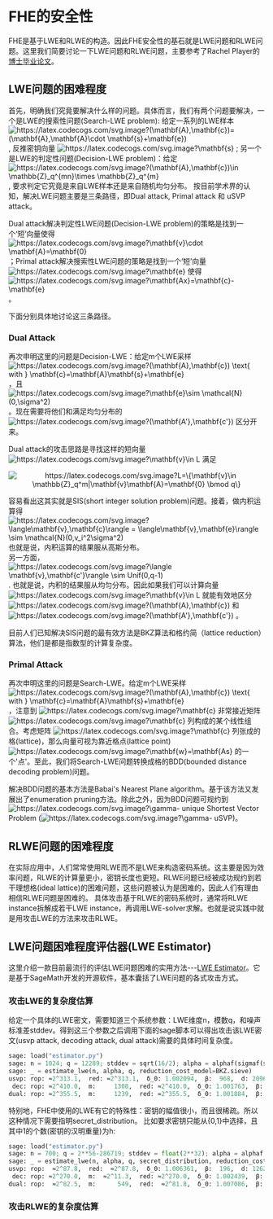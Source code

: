 # FHE的安全性
FHE是基于LWE和RLWE的构造。因此FHE安全性的基石就是LWE问题和RLWE问题。这里我们简要讨论一下LWE问题和RLWE问题，主要参考了Rachel Player的[博士毕业论文](https://pure.royalholloway.ac.uk/portal/files/29983580/2018playerrphd.pdf)。


## LWE问题的困难程度
首先，明确我们究竟要解决什么样的问题。具体而言，我们有两个问题要解决，一个是LWE的搜索性问题(Search-LWE problem): 给定一系列的LWE样本<img src="https://latex.codecogs.com/svg.image?(\mathbf{A},\mathbf{c})=(\mathbf{A},\mathbf{A}\cdot&space;\mathbf{s}&plus;\mathbf{e})" title="https://latex.codecogs.com/svg.image?(\mathbf{A},\mathbf{c})=(\mathbf{A},\mathbf{A}\cdot \mathbf{s}+\mathbf{e})" />, 反推密钥向量 <img src="https://latex.codecogs.com/svg.image?\mathbf{s}" title="https://latex.codecogs.com/svg.image?\mathbf{s}" /> ; 另一个是LWE的判定性问题(Decision-LWE problem)：给定 <img src="https://latex.codecogs.com/svg.image?(\mathbf{A},\mathbf{c})\in&space;\mathbb{Z}_q^{mn}\times&space;\mathbb{Z}_q^{m}" title="https://latex.codecogs.com/svg.image?(\mathbf{A},\mathbf{c})\in \mathbb{Z}_q^{mn}\times \mathbb{Z}_q^{m}" />, 要求判定它究竟是来自LWE样本还是来自随机均匀分布。
按目前学术界的认知，解决LWE问题主要是三条路径，即Dual attack, Primal attack 和 uSVP attack。

Dual attack解决判定性LWE问题(Decision-LWE problem)的策略是找到一个‘短’向量使得 <img src="https://latex.codecogs.com/svg.image?\mathbf{v}\cdot&space;\mathbf{A}=\mathbf{0}" title="https://latex.codecogs.com/svg.image?\mathbf{v}\cdot \mathbf{A}=\mathbf{0}" /> ；Primal attack解决搜索性LWE问题的策略是找到一个‘短’向量 <img src="https://latex.codecogs.com/svg.image?\mathbf{e}" title="https://latex.codecogs.com/svg.image?\mathbf{e}" /> 使得 <img src="https://latex.codecogs.com/svg.image?\mathbf{Ax}=\mathbf{c}-\mathbf{e}" title="https://latex.codecogs.com/svg.image?\mathbf{Ax}=\mathbf{c}-\mathbf{e}" />。

下面分别具体地讨论这三条路径。

### Dual Attack
再次申明这里的问题是Decision-LWE：给定m个LWE采样 <img src="https://latex.codecogs.com/svg.image?(\mathbf{A},\mathbf{c})&space;\text{&space;with&space;}&space;\mathbf{c}=\mathbf{A}\mathbf{s}&plus;\mathbf{e}" title="https://latex.codecogs.com/svg.image?(\mathbf{A},\mathbf{c}) \text{ with } \mathbf{c}=\mathbf{A}\mathbf{s}+\mathbf{e}" /> ，且 <img src="https://latex.codecogs.com/svg.image?\mathbf{e}\sim&space;\mathcal{N}(0,\sigma^2)" title="https://latex.codecogs.com/svg.image?\mathbf{e}\sim \mathcal{N}(0,\sigma^2)" /> 。现在需要将他们和满足均匀分布的 <img src="https://latex.codecogs.com/svg.image?(\mathbf{A'},\mathbf{c'})" title="https://latex.codecogs.com/svg.image?(\mathbf{A'},\mathbf{c'})" /> 区分开来。

Dual attack的攻击思路是寻找这样的短向量 <img src="https://latex.codecogs.com/svg.image?\mathbf{v}\in&space;L" title="https://latex.codecogs.com/svg.image?\mathbf{v}\in L" /> 满足
<p align="center">
<img src="https://latex.codecogs.com/svg.image?L=\{\mathbf{v}\in&space;\mathbb{Z}_q^m|\mathbf{v}\mathbf{A}=\mathbf{0}&space;\bmod&space;q\}" title="https://latex.codecogs.com/svg.image?L=\{\mathbf{v}\in \mathbb{Z}_q^m|\mathbf{v}\mathbf{A}=\mathbf{0} \bmod q\}" />
</p>
<div>容易看出这其实就是SIS(short integer solution problem)问题。接着，做内积运算得 <img src="https://latex.codecogs.com/svg.image?\langle\mathbf{v},\mathbf{c}\rangle&space;=&space;\langle\mathbf{v},\mathbf{e}\rangle&space;\sim&space;\mathcal{N}(0,v_i^2\sigma^2)" title="https://latex.codecogs.com/svg.image?\langle\mathbf{v},\mathbf{c}\rangle = \langle\mathbf{v},\mathbf{e}\rangle \sim \mathcal{N}(0,v_i^2\sigma^2)" /> 也就是说，内积运算的结果服从高斯分布。</div>

<div>另一方面，<img src="https://latex.codecogs.com/svg.image?\langle&space;\mathbf{v},\mathbf{c'}\rangle&space;\sim&space;Unif(0,q-1)" title="https://latex.codecogs.com/svg.image?\langle \mathbf{v},\mathbf{c'}\rangle \sim Unif(0,q-1)" /> . 也就是说，内积的结果服从均匀分布。因此如果我们可以计算向量<img src="https://latex.codecogs.com/svg.image?\mathbf{v}\in&space;L" title="https://latex.codecogs.com/svg.image?\mathbf{v}\in L" /> 就能有效地区分 <img src="https://latex.codecogs.com/svg.image?(\mathbf{A},\mathbf{c})" title="https://latex.codecogs.com/svg.image?(\mathbf{A},\mathbf{c})" /> 和 <img src="https://latex.codecogs.com/svg.image?(\mathbf{A'},\mathbf{c'})" title="https://latex.codecogs.com/svg.image?(\mathbf{A'},\mathbf{c'})" /> 。</div>


目前人们已知解决SIS问题的最有效方法是BKZ算法和格约简（lattice reduction）算法，他们是都是指数型的计算复杂度。

### Primal Attack
再次申明这里的问题是Search-LWE。给定m个LWE采样 <img src="https://latex.codecogs.com/svg.image?(\mathbf{A},\mathbf{c})&space;\text{&space;with&space;}&space;\mathbf{c}=\mathbf{A}\mathbf{s}&plus;\mathbf{e}" title="https://latex.codecogs.com/svg.image?(\mathbf{A},\mathbf{c}) \text{ with } \mathbf{c}=\mathbf{A}\mathbf{s}+\mathbf{e}" />，注意到 <img src="https://latex.codecogs.com/svg.image?\mathbf{c}" title="https://latex.codecogs.com/svg.image?\mathbf{c}" /> 非常接近矩阵 <img src="https://latex.codecogs.com/svg.image?\mathbf{c}" title="https://latex.codecogs.com/svg.image?\mathbf{c}" /> 列构成的某个线性组合。考虑矩阵 <img src="https://latex.codecogs.com/svg.image?\mathbf{c}" title="https://latex.codecogs.com/svg.image?\mathbf{c}" /> 列张成的格(lattice)，那么向量可视为靠近格点(lattice point) <img src="https://latex.codecogs.com/svg.image?\mathbf{w}=\mathbf{As}" title="https://latex.codecogs.com/svg.image?\mathbf{w}=\mathbf{As}" /> 的一个'点'。至此，我们将Search-LWE问题转换成格的BDD(bounded distance decoding problem)问题。

解决BDD问题的基本方法是Babai's Nearest Plane algorithm。基于该方法又发展出了enumeration pruning方法。除此之外，因为BDD问题可规约到 <img src="https://latex.codecogs.com/svg.image?\gamma-" title="https://latex.codecogs.com/svg.image?\gamma-" /> unique Shortest Vector Problem (<img src="https://latex.codecogs.com/svg.image?\gamma-" title="https://latex.codecogs.com/svg.image?\gamma-" /> uSVP)。

## RLWE问题的困难程度
在实际应用中，人们常常使用RLWE而不是LWE来构造密码系统。这主要是因为效率问题，RLWE的计算量更小，密钥长度也更短。RLWE问题已经被成功规约到若干理想格(ideal lattice)的困难问题，这些问题被认为是困难的，因此人们有理由相信RLWE问题是困难的。 具体攻击基于RLWE的密码系统时，通常将RLWE instance拆解成若干LWE instance，再调用LWE-solver求解。也就是说实践中就是用攻击LWE的方法来攻击RLWE。

## LWE问题困难程度评估器(LWE Estimator)
这里介绍一款目前最流行的评估LWE问题困难的实用方法---[LWE Estimator](https://lwe-estimator.readthedocs.io/en/latest/)。它是基于SageMath开发的开源软件，基本囊括了LWE问题的各式攻击方式。

### 攻击LWE的复杂度估算
给定一个具体的LWE密文，需要知道三个系统参数：LWE维度n，模数q，和噪声标准差stddev。得到这三个参数之后调用下面的sage脚本可以得出攻击该LWE密文(usvp attack, decoding attack, dual attack)需要的具体时间复杂度。
```python
sage: load("estimator.py")
sage: n = 1024; q = 12289; stddev = sqrt(16/2); alpha = alphaf(sigmaf(stddev), q)
sage: _ = estimate_lwe(n, alpha, q, reduction_cost_model=BKZ.sieve)
usvp: rop: ≈2^313.1,  red: ≈2^313.1,  δ_0: 1.002094,  β:  968,  d: 2096,  m:     1071
 dec: rop: ≈2^410.0,  m:     1308,  red: ≈2^410.0,  δ_0: 1.001763,  β: 1213,  d: 2332,  babai: ≈2^395.5,  babai_op: ≈2^410.6,  repeat:  ≈2^25.2,  ε: ≈2^-23.0
dual: rop: ≈2^355.5,  m:     1239,  red: ≈2^355.5,  δ_0: 1.001884,  β: 1113,  repeat: ≈2^307.0,  d: 2263,  c:        1
```

特别地，FHE中使用的LWE有它的特殊性：密钥的幅值很小，而且很稀疏。所以这种情况下需要指明secret_distribution。 比如要求密钥只能从{0,1}中选择，且其中1的个数(密钥的汉明重量)为h:
```python
sage: load("estimator.py")
sage: n = 700; q = 2**56-286719; stddev = float(2**32); alpha = alphaf(sigmaf(stddev), q); h = 64; secret_distribution=((0,1), h);
sage: _ = estimate_lwe(n, alpha, q, secret_distribution, reduction_cost_model=BKZ.sieve)
usvp: rop:  ≈2^87.8,  red:  ≈2^87.8,  δ_0: 1.006361,  β:  196,  d: 1262,  m:      567,  repeat: 1.781506,  k:        6,  postprocess:        0
 dec: rop: ≈2^270.0,  m:  ≈2^11.3,  red: ≈2^270.0,  δ_0: 1.002439,  β:  790,  d: 3304,  babai: ≈2^255.8,  babai_op: ≈2^270.9,  repeat:      293,  ε: 0.015625
dual: rop:  ≈2^82.5,  m:      549,  red:  ≈2^81.8,  δ_0: 1.007086,  β:  164,  repeat:  ≈2^36.0,  d: 1102,  c:  ≈2^33.6,  k:      147,  postprocess:        9
```


### 攻击RLWE的复杂度估算
